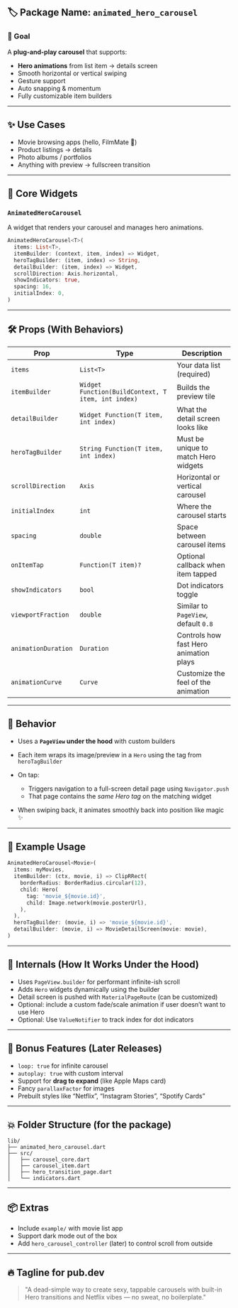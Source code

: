 ## 🏷️ Package Name: `animated_hero_carousel`

### 🧠 Goal

A **plug-and-play carousel** that supports:

* **Hero animations** from list item → details screen
* Smooth horizontal or vertical swiping
* Gesture support
* Auto snapping & momentum
* Fully customizable item builders

---

## ✨ Use Cases

* Movie browsing apps (hello, FilmMate 👀)
* Product listings → details
* Photo albums / portfolios
* Anything with preview → fullscreen transition

---

## 🧩 Core Widgets

### `AnimatedHeroCarousel`

A widget that renders your carousel and manages hero animations.

```dart
AnimatedHeroCarousel<T>(
  items: List<T>,
  itemBuilder: (context, item, index) => Widget,
  heroTagBuilder: (item, index) => String,
  detailBuilder: (item, index) => Widget,
  scrollDirection: Axis.horizontal,
  showIndicators: true,
  spacing: 16,
  initialIndex: 0,
)
```

---

## 🛠️ Props (With Behaviors)

| Prop                | Type                                               | Description                            |
| ------------------- | -------------------------------------------------- | -------------------------------------- |
| `items`             | `List<T>`                                          | Your data list (required)              |
| `itemBuilder`       | `Widget Function(BuildContext, T item, int index)` | Builds the preview tile                |
| `detailBuilder`     | `Widget Function(T item, int index)`               | What the detail screen looks like      |
| `heroTagBuilder`    | `String Function(T item, int index)`               | Must be unique to match Hero widgets   |
| `scrollDirection`   | `Axis`                                             | Horizontal or vertical carousel        |
| `initialIndex`      | `int`                                              | Where the carousel starts              |
| `spacing`           | `double`                                           | Space between carousel items           |
| `onItemTap`         | `Function(T item)?`                                | Optional callback when item tapped     |
| `showIndicators`    | `bool`                                             | Dot indicators toggle                  |
| `viewportFraction`  | `double`                                           | Similar to `PageView`, default `0.8`   |
| `animationDuration` | `Duration`                                         | Controls how fast Hero animation plays |
| `animationCurve`    | `Curve`                                            | Customize the feel of the animation    |

---

## 🔄 Behavior

* Uses a **`PageView` under the hood** with custom builders
* Each item wraps its image/preview in a `Hero` using the tag from `heroTagBuilder`
* On tap:

  * Triggers navigation to a full-screen detail page using `Navigator.push`
  * That page contains the *same Hero tag* on the matching widget
* When swiping back, it animates smoothly back into position like magic ✨

---

## 🎨 Example Usage

```dart
AnimatedHeroCarousel<Movie>(
  items: myMovies,
  itemBuilder: (ctx, movie, i) => ClipRRect(
    borderRadius: BorderRadius.circular(12),
    child: Hero(
      tag: 'movie_${movie.id}',
      child: Image.network(movie.posterUrl),
    ),
  ),
  heroTagBuilder: (movie, i) => 'movie_${movie.id}',
  detailBuilder: (movie, i) => MovieDetailScreen(movie: movie),
)
```

---

## 🔧 Internals (How It Works Under the Hood)

* Uses `PageView.builder` for performant infinite-ish scroll
* Adds `Hero` widgets dynamically using the builder
* Detail screen is pushed with `MaterialPageRoute` (can be customized)
* Optional: include a custom fade/scale animation if user doesn’t want to use Hero
* Optional: Use `ValueNotifier` to track index for dot indicators

---

## 🧪 Bonus Features (Later Releases)

* `loop: true` for infinite carousel
* `autoplay: true` with custom interval
* Support for **drag to expand** (like Apple Maps card)
* Fancy `parallaxFactor` for images
* Prebuilt styles like “Netflix”, “Instagram Stories”, “Spotify Cards”

---

## 💥 Folder Structure (for the package)

```
lib/
├── animated_hero_carousel.dart
├── src/
│   ├── carousel_core.dart
│   ├── carousel_item.dart
│   ├── hero_transition_page.dart
│   └── indicators.dart
```

---

## 📦 Extras

* Include `example/` with movie list app
* Support dark mode out of the box
* Add `hero_carousel_controller` (later) to control scroll from outside

---

## 🔥 Tagline for pub.dev

> "A dead-simple way to create sexy, tappable carousels with built-in Hero transitions and Netflix vibes — no sweat, no boilerplate."